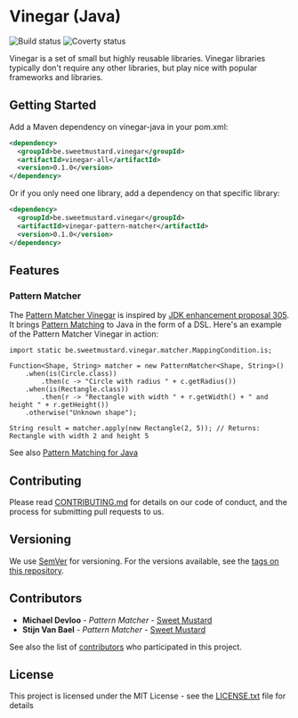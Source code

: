 # Vinegar (Java)

![Build status](https://travis-ci.org/sweet-mustard/vinegar-java.svg?branch=master) ![Coverty status](https://scan.coverity.com/projects/16854/badge.svg?flat=1)

Vinegar is a set of small but highly reusable libraries.
Vinegar libraries typically don't require any other libraries, but play nice with popular frameworks and libraries.

## Getting Started

Add a Maven dependency on vinegar-java in your pom.xml:

```xml
<dependency>
  <groupId>be.sweetmustard.vinegar</groupId>
  <artifactId>vinegar-all</artifactId>
  <version>0.1.0</version>
</dependency>
```

Or if you only need one library, add a dependency on that specific library:

```xml
<dependency>
  <groupId>be.sweetmustard.vinegar</groupId>
  <artifactId>vinegar-pattern-matcher</artifactId>
  <version>0.1.0</version>
</dependency>
```

## Features

### Pattern Matcher

The [Pattern Matcher Vinegar](pattern-matcher/README.md) is inspired by [JDK enhancement proposal 305](http://openjdk.java.net/jeps/305).
It brings [Pattern Matching](https://en.wikipedia.org/wiki/Pattern_matching) to Java in the form of a DSL.
Here's an example of the Pattern Matcher Vinegar in action:

```
import static be.sweetmustard.vinegar.matcher.MappingCondition.is;

Function<Shape, String> matcher = new PatternMatcher<Shape, String>()
    .when(is(Circle.class))
        .then(c -> "Circle with radius " + c.getRadius())
    .when(is(Rectangle.class))
        .then(r -> "Rectangle with width " + r.getWidth() + " and height " + r.getHeight())
    .otherwise("Unknown shape");

String result = matcher.apply(new Rectangle(2, 5)); // Returns: Rectangle with width 2 and height 5
```

See also [Pattern Matching for Java](http://cr.openjdk.java.net/~briangoetz/amber/pattern-match.html)

## Contributing

Please read [CONTRIBUTING.md](CONTRIBUTING.md) for details on our code of conduct, and the process for submitting pull requests to us.

## Versioning

We use [SemVer](http://semver.org/) for versioning. For the versions available, see the [tags on this repository](https://github.com/sweet-mustard/vinegar-java/tags). 

## Contributors

* **Michael Devloo** - *Pattern Matcher* - [Sweet Mustard](https://github.com/sweet-mustard)
* **Stijn Van Bael** - *Pattern Matcher* - [Sweet Mustard](https://github.com/sweet-mustard)

See also the list of [contributors](https://github.com/sweet-mustard/vinegar-java/contributors) who participated in this project.

## License

This project is licensed under the MIT License - see the [LICENSE.txt](LICENCE.txt) file for details
